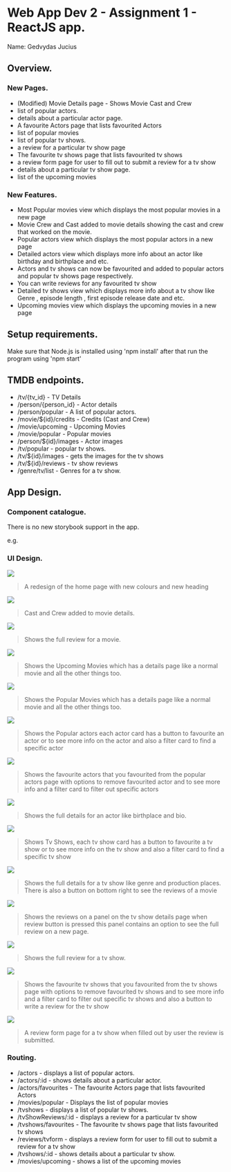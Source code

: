 # Web App Dev 2 - Assignment 1 - ReactJS app.

Name: Gedvydas Jucius

## Overview.

### New Pages.

+ (Modified) Movie Details page - Shows Movie Cast and Crew
+ list of popular actors.
+ details about a particular actor page.
+ A favourite Actors page that lists favourited Actors
+ list of popular movies
+ list of popular tv shows.
+ a review for a particular tv show page
+ The favourite tv shows page that lists favourited tv shows
+ a review form page for user to fill out to submit a review for a tv show
+ details about a particular tv show page.
+ list of the upcoming movies

### New Features.

+ Most Popular movies view which displays the most popular movies in a new page
+ Movie Crew and Cast added to movie details showing the cast and crew that worked on the movie.
+ Popular actors view which displays the most popular actors in a new page
+ Detailed actors view which displays more info about an actor like birthday and birthplace and etc.
+ Actors and tv shows can now be favourited and added to popular actors and popular tv shows page respectively.
+ You can write reviews for any favourited tv show
+ Detailed tv shows view which displays more info about a tv show like Genre , episode length , first episode release date and etc.
+ Upcoming movies view which displays the upcoming movies in a new page

## Setup requirements.

Make sure that Node.js is installed using 'npm install' after that run the program using 'npm start'

## TMDB endpoints.

+ /tv/{tv_id} - TV Details
+ /person/{person_id} - Actor details
+ /person/popular - A list of popular actors.
+ /movie/${id}/credits - Credits (Cast and Crew) 
+ /movie/upcoming - Upcoming Movies
+ /movie/popular - Popular movies
+ /person/${id}/images - Actor images
+ /tv/popular - popular tv shows. 
+ /tv/${id}/images - gets the images for the tv shows
+ /tv/${id}/reviews - tv show reviews
+ /genre/tv/list - Genres for a tv show.

## App Design.

### Component catalogue.

There is no new storybook support in the app.

e.g.

### UI Design.

![ ](./images/home.png)

>A redesign of the home page with new colours and new heading

![ ](./images/moviedetails.png)

>Cast and Crew added to movie details.

![ ](./images/moviesfullreview.png)

>Shows the full review for a movie.

![ ](./images/upcomingmovies.png)

>Shows the Upcoming Movies which has a details page like a normal movie and all the other things too.

![ ](./images/popularmovies.png)

>Shows the Popular Movies which has a details page like a normal movie and all the other things too.

![ ](./images/popularactors.png)

>Shows the Popular actors each actor card has a button to favourite an actor or to see more info on the actor and also a filter card to find a specific actor

![ ](./images/favouriteactors.png)

>Shows the favourite actors that you favourited from the popular actors page with options to remove favourited actor and to see more info and a filter card to filter out specific actors

![ ](./images/actordetails.png)

>Shows the full details for an actor like birthplace and bio.

![ ](./images/tvshows.png)

>Shows Tv Shows, each tv show card has a button to favourite a tv show or to see more info on the tv show and also a filter card to find a specific tv show

![ ](./images/tvshowdetails.png)

>Shows the full details for a tv show like genre and production places. There is also a button on bottom right to see the reviews of a movie

![ ](./images/tvshowreviewpanel.png)

>Shows the reviews on a panel on the tv show details page when review button is pressed this panel contains an option to see the full review on a new page.

![ ](./images/tvshowfullreview.png)

>Shows the full review for a tv show.

![ ](./images/favouritetvshows.png)

>Shows the favourite tv shows that you favourited from the tv shows page with options to remove favourited tv shows and to see more info and a filter card to filter out specific tv shows and also a button to write a review for the tv show

![ ](./images/reviewform.png)

>A review form page for a tv show when filled out by user the review is submitted.



### Routing.

+ /actors - displays a list of popular actors.
+ /actors/:id - shows details about a particular actor.
+ /actors/favourites - The favourite Actors page that lists favourited Actors
+ /movies/popular - Displays the list of popular movies
+ /tvshows - displays a list of popular tv shows.
+ /tvShowReviews/:id - displays a review for a particular tv show
+ /tvshows/favourites - The favourite tv shows page that lists favourited tv shows
+ /reviews/tvform -  displays a review form for user to fill out to submit a review for a tv show
+ /tvshows/:id - shows details about a particular tv show.
+ /movies/upcoming - shows a list of the upcoming movies




